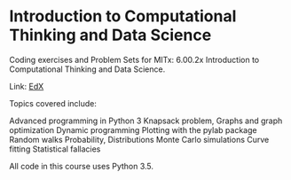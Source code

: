 # Introduction to Computational Thinking and Data Science #

Coding exercises and Problem Sets for MITx: 6.00.2x Introduction to Computational Thinking and Data Science.

Link: [EdX]()

Topics covered include:

Advanced programming in Python 3
Knapsack problem, Graphs and graph optimization
Dynamic programming
Plotting with the pylab package
Random walks
Probability, Distributions
Monte Carlo simulations
Curve fitting
Statistical fallacies

All code in this course uses Python 3.5.